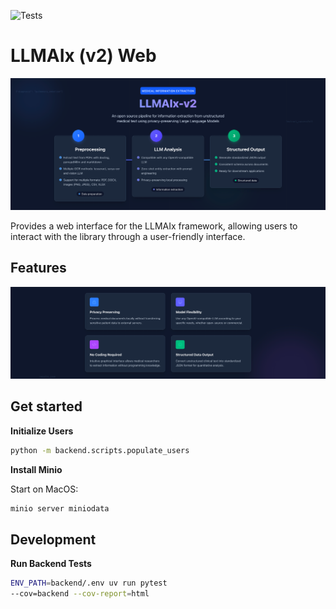 ![Tests](https://github.com/KatherLab/llmaixweb/actions/workflows/tests.yml/badge.svg?branch=main)

# LLMAIx (v2) Web

![cover.png](static/cover.png)

Provides a web interface for the LLMAIx framework, allowing users to interact with the library through a user-friendly interface.


## Features

![img.png](static/features.png)

## Get started

**Initialize Users**
```bash
python -m backend.scripts.populate_users
```

**Install Minio**

Start on MacOS:
```bash
minio server miniodata
```

## Development

**Run Backend Tests**
```bash
ENV_PATH=backend/.env uv run pytest
--cov=backend --cov-report=html
```
